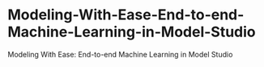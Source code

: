 # Modeling-With-Ease-End-to-end-Machine-Learning-in-Model-Studio
 Modeling With Ease: End-to-end Machine Learning in Model Studio
